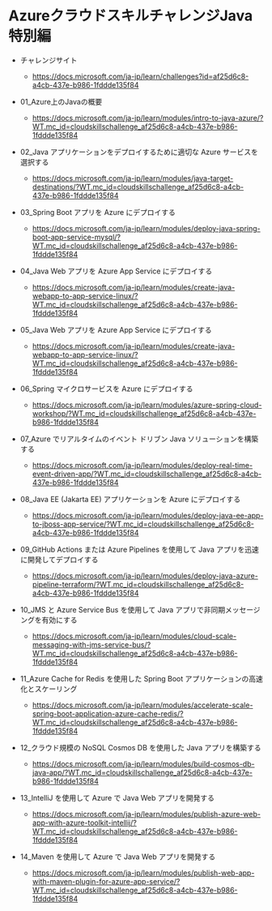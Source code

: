 # AzureクラウドスキルチャレンジJava特別編

* チャレンジサイト
  * https://docs.microsoft.com/ja-jp/learn/challenges?id=af25d6c8-a4cb-437e-b986-1fddde135f84

* 01_Azure上のJavaの概要
  * https://docs.microsoft.com/ja-jp/learn/modules/intro-to-java-azure/?WT.mc_id=cloudskillschallenge_af25d6c8-a4cb-437e-b986-1fddde135f84
* 02_Java アプリケーションをデプロイするために適切な Azure サービスを選択する
  * https://docs.microsoft.com/ja-jp/learn/modules/java-target-destinations/?WT.mc_id=cloudskillschallenge_af25d6c8-a4cb-437e-b986-1fddde135f84
* 03_Spring Boot アプリを Azure にデプロイする
  * https://docs.microsoft.com/ja-jp/learn/modules/deploy-java-spring-boot-app-service-mysql/?WT.mc_id=cloudskillschallenge_af25d6c8-a4cb-437e-b986-1fddde135f84
* 04_Java Web アプリを Azure App Service にデプロイする
  * https://docs.microsoft.com/ja-jp/learn/modules/create-java-webapp-to-app-service-linux/?WT.mc_id=cloudskillschallenge_af25d6c8-a4cb-437e-b986-1fddde135f84
* 05_Java Web アプリを Azure App Service にデプロイする
  * https://docs.microsoft.com/ja-jp/learn/modules/create-java-webapp-to-app-service-linux/?WT.mc_id=cloudskillschallenge_af25d6c8-a4cb-437e-b986-1fddde135f84
* 06_Spring マイクロサービスを Azure にデプロイする
  * https://docs.microsoft.com/ja-jp/learn/modules/azure-spring-cloud-workshop/?WT.mc_id=cloudskillschallenge_af25d6c8-a4cb-437e-b986-1fddde135f84
* 07_Azure でリアルタイムのイベント ドリブン Java ソリューションを構築する
  * https://docs.microsoft.com/ja-jp/learn/modules/deploy-real-time-event-driven-app/?WT.mc_id=cloudskillschallenge_af25d6c8-a4cb-437e-b986-1fddde135f84
* 08_Java EE (Jakarta EE) アプリケーションを Azure にデプロイする
  * https://docs.microsoft.com/ja-jp/learn/modules/deploy-java-ee-app-to-jboss-app-service/?WT.mc_id=cloudskillschallenge_af25d6c8-a4cb-437e-b986-1fddde135f84
* 09_GitHub Actions または Azure Pipelines を使用して Java アプリを迅速に開発してデプロイする
  * https://docs.microsoft.com/ja-jp/learn/modules/deploy-java-azure-pipeline-terraform/?WT.mc_id=cloudskillschallenge_af25d6c8-a4cb-437e-b986-1fddde135f84
* 10_JMS と Azure Service Bus を使用して Java アプリで非同期メッセージングを有効にする
  * https://docs.microsoft.com/ja-jp/learn/modules/cloud-scale-messaging-with-jms-service-bus/?WT.mc_id=cloudskillschallenge_af25d6c8-a4cb-437e-b986-1fddde135f84
* 11_Azure Cache for Redis を使用した Spring Boot アプリケーションの高速化とスケーリング
  * https://docs.microsoft.com/ja-jp/learn/modules/accelerate-scale-spring-boot-application-azure-cache-redis/?WT.mc_id=cloudskillschallenge_af25d6c8-a4cb-437e-b986-1fddde135f84
* 12_クラウド規模の NoSQL Cosmos DB を使用した Java アプリを構築する
  * https://docs.microsoft.com/ja-jp/learn/modules/build-cosmos-db-java-app/?WT.mc_id=cloudskillschallenge_af25d6c8-a4cb-437e-b986-1fddde135f84
* 13_IntelliJ を使用して Azure で Java Web アプリを開発する
  * https://docs.microsoft.com/ja-jp/learn/modules/publish-azure-web-app-with-azure-toolkit-intellij/?WT.mc_id=cloudskillschallenge_af25d6c8-a4cb-437e-b986-1fddde135f84
* 14_Maven を使用して Azure で Java Web アプリを開発する
  * https://docs.microsoft.com/ja-jp/learn/modules/publish-web-app-with-maven-plugin-for-azure-app-service/?WT.mc_id=cloudskillschallenge_af25d6c8-a4cb-437e-b986-1fddde135f84
